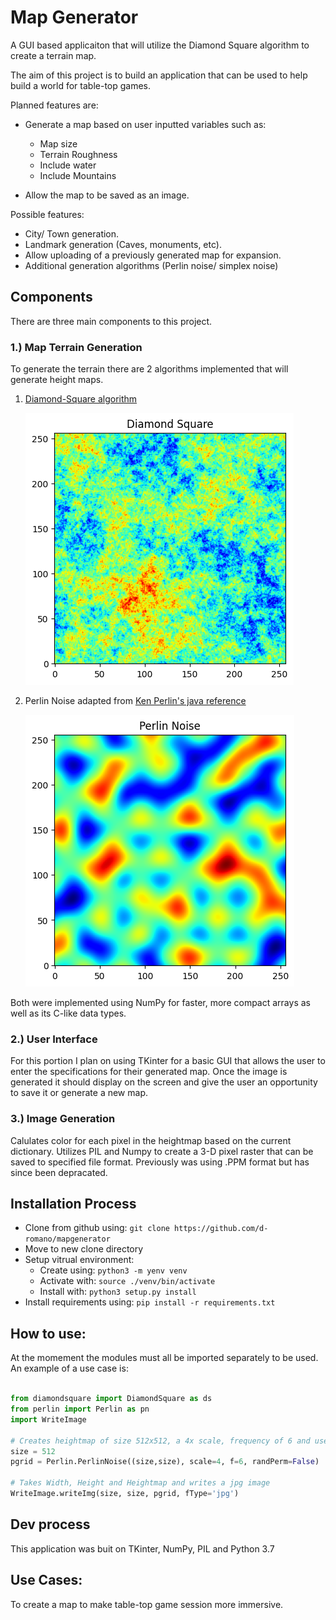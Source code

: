 # Map Generator
A GUI based applicaiton that will utilize the Diamond Square algorithm
to create a terrain map.

The aim of this project is to build an application that can be used 
to help build a world for table-top games.

Planned features are:
* Generate a map based on user inputted variables such as:
	* Map size
	* Terrain Roughness
	* Include water
	* Include Mountains

* Allow the map to be saved as an image.

Possible features:
* City/ Town generation.
* Landmark generation (Caves, monuments, etc).
* Allow uploading of a previously generated map for expansion.
* Additional generation algorithms (Perlin noise/ simplex noise)


## Components
There are three main components to this project.

### 1.) Map Terrain Generation
To generate the terrain there are 2 algorithms implemented that will generate height maps.

1. [Diamond-Square algorithm](https://en.wikipedia.org/wiki/Diamond-square_algorithm)
	
    ![dsheatmap](https://github.com/d-romano/mapgenerator/raw/master/Images/dsheatmap.png)

2. Perlin Noise adapted from [Ken Perlin's java reference](https://mrl.cs.nyu.edu/~perlin/noise/)

    ![pnheatmap](https://github.com/d-romano/mapgenerator/raw/master/Images/pnheatmap.png)


Both were implemented using NumPy for faster, more compact arrays as well as its C-like data types. 

### 2.) User Interface
For this portion I plan on using TKinter for a basic GUI that allows the user to enter the specifications
for their generated map. Once the image is generated it should display on the screen and give the user
an opportunity to save it or generate a new map.

### 3.) Image Generation
Calulates color for each pixel in the heightmap based on the current dictionary. Utilizes PIL and Numpy to create
a 3-D pixel raster that can be saved to specified file format. Previously was using .PPM format but has since been
depracated.


## Installation Process
* Clone from github using: `git clone https://github.com/d-romano/mapgenerator`
* Move to new clone directory
* Setup vitrual environment: 
	* Create using: `python3 -m yenv venv`
 	* Activate with: `source ./venv/bin/activate`
	* Install with: `python3 setup.py install`
* Install requirements using: `pip install -r requirements.txt`

## How to use:
At the momement the modules must all be imported separately to be used. An example of a use case is:
```python

from diamondsquare import DiamondSquare as ds
from perlin import Perlin as pn
import WriteImage

# Creates heightmap of size 512x512, a 4x scale, frequency of 6 and uses the original Perlin Permutation table.
size = 512
pgrid = Perlin.PerlinNoise((size,size), scale=4, f=6, randPerm=False)

# Takes Width, Height and Heightmap and writes a jpg image
WriteImage.writeImg(size, size, pgrid, fType='jpg')
```

## Dev process
This application was buit on TKinter, NumPy, PIL and Python 3.7

## Use Cases:
To create a map to make table-top game session more immersive.

